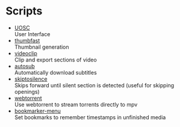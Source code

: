 # Scripts

* [UOSC](https://github.com/tomasklaen/uosc)  
User Interface 
* [thumbfast](https://github.com/po5/thumbfast)  
Thumbnail generation
* [videoclip](https://github.com/Ajatt-Tools/videoclip)  
Clip and export sections of video
* [autosub](https://github.com/davidde/mpv-autosub)  
Automatically download subtitles
* [skiptosilence](https://github.com/detuur/mpv-scripts)  
Skips forward until silent section is detected (useful for skipping openings)
* [webtorrent](https://github.com/mrxdst/webtorrent-mpv-hook)  
Use webtorrent to stream torrents directly to mpv
* [bookmarker-menu](https://github.com/NurioHin/mpv-bookmarker)  
Set bookmarks to remember timestamps in unfinished media
